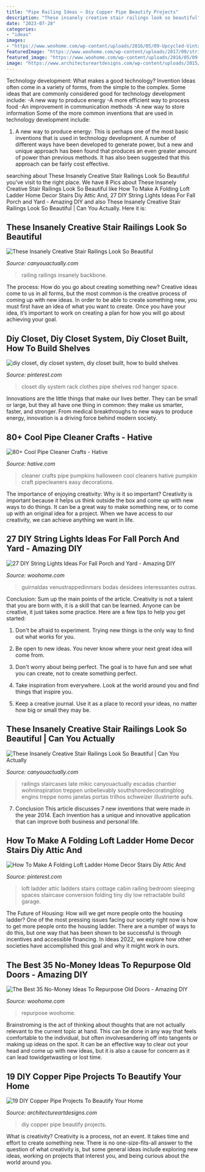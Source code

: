 ```yaml
---
title: "Pipe Railing Ideas ~ Diy Copper Pipe Beautify Projects"
description: "These insanely creative stair railings look so beautiful"
date: "2023-07-28"
categories:
- "ideas"
images:
- "https://www.woohome.com/wp-content/uploads/2016/05/09-Upcycled-Vintage-Door-Beverage-Bar-Station-woohome.jpg"
featuredImage: "https://www.woohome.com/wp-content/uploads/2017/09/string-lighting-ideas-for-Fall-yard-and-garden-21.jpg"
featured_image: "https://www.woohome.com/wp-content/uploads/2016/05/09-Upcycled-Vintage-Door-Beverage-Bar-Station-woohome.jpg"
image: "https://www.architectureartdesigns.com/wp-content/uploads/2015/09/120-630x945.jpg"
---
```



Technology development: What makes a good technology?
Invention Ideas often come in a variety of forms, from the simple to the complex. Some ideas that are commonly considered good for technology development include: 
-A new way to produce energy 
-A more efficient way to process food 
-An improvement in communication methods 
-A new way to store information 
Some of the more common inventions that are used in technology development include:


1) A new way to produce energy: This is perhaps one of the most basic inventions that is used in technology development. A number of different ways have been developed to generate power, but a new and unique approach has been found that produces an even greater amount of power than previous methods. It has also been suggested that this approach can be fairly cost effective.

	

		
searching about These Insanely Creative Stair Railings Look So Beautiful you've visit to the right place. We have 8 Pics about These Insanely Creative Stair Railings Look So Beautiful like How To Make A Folding Loft Ladder Home Decor Stairs Diy Attic And, 27 DIY String Lights Ideas For Fall Porch and Yard - Amazing DIY and also These Insanely Creative Stair Railings Look So Beautiful | Can You Actually. Here it is:
		
    
## These Insanely Creative Stair Railings Look So Beautiful

<img loading=lazy src="http://canyouactually.com/wp-content/uploads/f764e674ec167d1e19549ba21aab2e0f.jpg" onerror="this.onerror=null;this.src='https://tse1.mm.bing.net/th?id=OIP.nmHOKkhdh8X_OIwCRKymtAHaLa&amp;pid=15.1';" alt="These Insanely Creative Stair Railings Look So Beautiful">

_Source: canyouactually.com_

>railing railings insanely backbone. 

	

The process: How do you go about creating something new?
Creative ideas come to us in all forms, but the most common is the creative process of coming up with new ideas. In order to be able to create something new, you must first have an idea of what you want to create. Once you have your idea, it’s important to work on creating a plan for how you will go about achieving your goal.

    
## Diy Closet, Diy Closet System, Diy Closet Built, How To Build Shelves

<img loading=lazy src="https://i.pinimg.com/736x/60/b7/d8/60b7d8a3c0fb3f40ce7402c4feb0fa3b.jpg" onerror="this.onerror=null;this.src='https://tse4.mm.bing.net/th?id=OIP.FMBLA3zsV1jqDnItBfKxMgHaLH&amp;pid=15.1';" alt="diy closet, diy closet system, diy closet built, how to build shelves">

_Source: pinterest.com_

>closet diy system rack clothes pipe shelves rod hanger space. 

	

Innovations are the little things that make our lives better. They can be small or large, but they all have one thing in common: they make us smarter, faster, and stronger. From medical breakthroughs to new ways to produce energy, innovation is a driving force behind modern society.

    
## 80+ Cool Pipe Cleaner Crafts - Hative

<img loading=lazy src="https://hative.com/wp-content/uploads/2014/04/pipe-cleaner-crafts/27-pumpkins-pip-cleaner-crafts.jpg" onerror="this.onerror=null;this.src='https://tse4.mm.bing.net/th?id=OIP.XDLxJ86tal68soAuzi-UZwHaE8&amp;pid=15.1';" alt="80+ Cool Pipe Cleaner Crafts - Hative">

_Source: hative.com_

>cleaner crafts pipe pumpkins halloween cool cleaners hative pumpkin craft pipecleaners easy decorations. 

	

The importance of enjoying creativity: Why is it so important?
Creativity is important because it helps us think outside the box and come up with new ways to do things. It can be a great way to make something new, or to come up with an original idea for a project. When we have access to our creativity, we can achieve anything we want in life.

    
## 27 DIY String Lights Ideas For Fall Porch And Yard - Amazing DIY

<img loading=lazy src="https://www.woohome.com/wp-content/uploads/2017/09/string-lighting-ideas-for-Fall-yard-and-garden-21.jpg" onerror="this.onerror=null;this.src='https://tse1.mm.bing.net/th?id=OIP.I2M-b3k_CrK_ndnfkp5cKwHaJ4&amp;pid=15.1';" alt="27 DIY String Lights Ideas For Fall Porch and Yard - Amazing DIY">

_Source: woohome.com_

>guirnaldas venustrappedinmars bodas desidees interessantes outras. 

	

Conclusion: Sum up the main points of the article.
Creativity is not a talent that you are born with, it is a skill that can be learned. Anyone can be creative, it just takes some practice. Here are a few tips to help you get started:
1. Don't be afraid to experiment. Trying new things is the only way to find out what works for you.

2. Be open to new ideas. You never know where your next great idea will come from.

3. Don't worry about being perfect. The goal is to have fun and see what you can create, not to create something perfect.

4. Take inspiration from everywhere. Look at the world around you and find things that inspire you.

5. Keep a creative journal. Use it as a place to record your ideas, no matter how big or small they may be.

    
## These Insanely Creative Stair Railings Look So Beautiful | Can You Actually

<img loading=lazy src="https://canyouactually.com/wp-content/uploads/24aa31a8e66792747c1db879c87ae9c6.jpg" onerror="this.onerror=null;this.src='https://tse2.mm.bing.net/th?id=OIP.yswlX9KP7jV-nJALr89AMAAAAA&amp;pid=15.1';" alt="These Insanely Creative Stair Railings Look So Beautiful | Can You Actually">

_Source: canyouactually.com_

>railings staircases late mikic canyouactually escadas chantier wohninspiration treppen unbelievably southshoredecoratingblog engins treppe noms janelas portas trilhos schweizer illustrierte aufs. 

	

7. Conclusion
This article discusses 7 new inventions that were made in the year 2014. Each invention has a unique and innovative application that can improve both business and personal life.

    
## How To Make A Folding Loft Ladder Home Decor Stairs Diy Attic And

<img loading=lazy src="https://i.pinimg.com/736x/ac/8c/6a/ac8c6a684c177cca4047ef477c5e4742.jpg" onerror="this.onerror=null;this.src='https://tse3.mm.bing.net/th?id=OIP.ywBjzurczmLf3gGI4BfwPAHaLE&amp;pid=15.1';" alt="How To Make A Folding Loft Ladder Home Decor Stairs Diy Attic And">

_Source: pinterest.com_

>loft ladder attic ladders stairs cottage cabin railing bedroom sleeping spaces staircase conversion folding tiny diy low retractable build garage. 

	

The Future of Housing: How will we get more people onto the housing ladder?
One of the most pressing issues facing our society right now is how to get more people onto the housing ladder. There are a number of ways to do this, but one way that has been shown to be successful is through incentives and accessible financing. In Ideas 2022, we explore how other societies have accomplished this goal and why it might work in ours.

    
## The Best 35 No-Money Ideas To Repurpose Old Doors - Amazing DIY

<img loading=lazy src="https://www.woohome.com/wp-content/uploads/2016/05/09-Upcycled-Vintage-Door-Beverage-Bar-Station-woohome.jpg" onerror="this.onerror=null;this.src='https://tse4.mm.bing.net/th?id=OIP.0qj6OJGVpLdZBjQLLs1O2QHaR9&amp;pid=15.1';" alt="The Best 35 No-Money Ideas To Repurpose Old Doors - Amazing DIY">

_Source: woohome.com_

>repurpose woohome. 

	

Brainstroming is the act of thinking about thoughts that are not actually relevant to the current topic at hand. This can be done in any way that feels comfortable to the individual, but often involvesandering off into tangents or making up ideas on the spot. It can be an effective way to clear out your head and come up with new ideas, but it is also a cause for concern as it can lead towidgetwasting or lost time.

    
## 19 DIY Copper Pipe Projects To Beautify Your Home

<img loading=lazy src="https://www.architectureartdesigns.com/wp-content/uploads/2015/09/120-630x945.jpg" onerror="this.onerror=null;this.src='https://tse2.mm.bing.net/th?id=OIP.ZhvwyApW1ltN2GVF9ckHRwHaLH&amp;pid=15.1';" alt="19 DIY Copper Pipe Projects To Beautify Your Home">

_Source: architectureartdesigns.com_

>diy copper pipe beautify projects. 

	

What is creativity?
Creativity is a process, not an event. It takes time and effort to create something new. There is no one-size-fits-all answer to the question of what creativity is, but some general ideas include exploring new ideas, working on projects that interest you, and being curious about the world around you.

